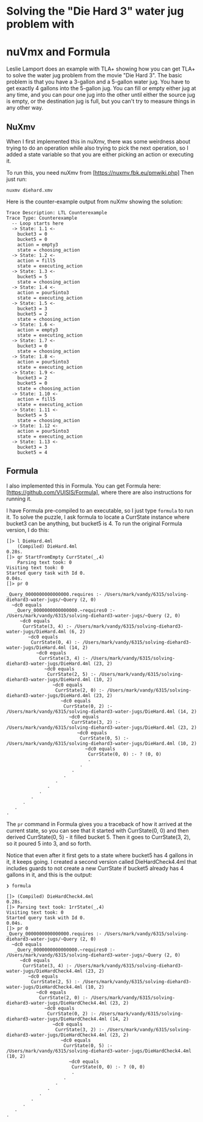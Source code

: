 # Solving the "Die Hard 3" water jug problem with

# nuVmx and Formula

Leslie Lamport does an example with TLA+ showing how you can
get TLA+ to solve the water jug problem from the movie "Die Hard 3".
The basic problem is that you have a 3-gallon and a 5-gallon water jug.
You have to get exactly 4 gallons into the 5-gallon jug. You can fill or
empty either jug at any time, and you can pour one jug into the other until
either the source jug is empty, or the destination jug is full, but you can't
try to measure things in any other way.

## NuXmv

When I first implemented this in nuXmv, there was some weirdness about
trying to do an operation while also trying to pick the next operation, so
I added a state variable so that you are either picking an action or
executing it.

To run this, you need nuXmv from [https://nuxmv.fbk.eu/pmwiki.php]
Then just run:

```
nuxmv diehard.xmv
```

Here is the counter-example output from nuXmv showing the solution:

```
Trace Description: LTL Counterexample
Trace Type: Counterexample
  -- Loop starts here
  -> State: 1.1 <-
    bucket3 = 0
    bucket5 = 0
    action = empty3
    state = choosing_action
  -> State: 1.2 <-
    action = fill5
    state = executing_action
  -> State: 1.3 <-
    bucket5 = 5
    state = choosing_action
  -> State: 1.4 <-
    action = pour5into3
    state = executing_action
  -> State: 1.5 <-
    bucket3 = 3
    bucket5 = 2
    state = choosing_action
  -> State: 1.6 <-
    action = empty3
    state = executing_action
  -> State: 1.7 <-
    bucket3 = 0
    state = choosing_action
  -> State: 1.8 <-
    action = pour5into3
    state = executing_action
  -> State: 1.9 <-
    bucket3 = 2
    bucket5 = 0
    state = choosing_action
  -> State: 1.10 <-
    action = fill5
    state = executing_action
  -> State: 1.11 <-
    bucket5 = 5
    state = choosing_action
  -> State: 1.12 <-
    action = pour5into3
    state = executing_action
  -> State: 1.13 <-
    bucket3 = 3
    bucket5 = 4
```

## Formula

I also implemented this in Formula. You can get Formula
here: [https://github.com/VUISIS/Formula], where there are
also instructions for running it.

I have Formula pre-compiled to an executable, so I just type
`formula` to run it. To solve the puzzle, I ask formula to locate
a CurrState instance where bucket3 can be anything, but
bucket5 is 4.
To run the original Formula version, I do this:

```
[]> l DieHard.4ml
    (Compiled) DieHard.4ml
0.28s.
[]> qr StartFromEmpty CurrState(_,4)
    Parsing text took: 0
Visiting text took: 0
Started query task with Id 0.
0.04s.
[]> pr 0

_Query_0000000000000000.requires :- /Users/mark/vandy/6315/solving-diehard3-water-jugs/~Query (2, 0)
  ~dc0 equals
   _Query_0000000000000000.~requires0 :- /Users/mark/vandy/6315/solving-diehard3-water-jugs/~Query (2, 0)
     ~dc0 equals
      CurrState(3, 4) :- /Users/mark/vandy/6315/solving-diehard3-water-jugs/DieHard.4ml (6, 2)
        ~dc0 equals
         CurrState(0, 4) :- /Users/mark/vandy/6315/solving-diehard3-water-jugs/DieHard.4ml (14, 2)
           ~dc0 equals
            CurrState(3, 4) :- /Users/mark/vandy/6315/solving-diehard3-water-jugs/DieHard.4ml (23, 2)
              ~dc0 equals
               CurrState(2, 5) :- /Users/mark/vandy/6315/solving-diehard3-water-jugs/DieHard.4ml (10, 2)
                 ~dc0 equals
                  CurrState(2, 0) :- /Users/mark/vandy/6315/solving-diehard3-water-jugs/DieHard.4ml (23, 2)
                    ~dc0 equals
                     CurrState(0, 2) :- /Users/mark/vandy/6315/solving-diehard3-water-jugs/DieHard.4ml (14, 2)
                       ~dc0 equals
                        CurrState(3, 2) :- /Users/mark/vandy/6315/solving-diehard3-water-jugs/DieHard.4ml (23, 2)
                          ~dc0 equals
                           CurrState(0, 5) :- /Users/mark/vandy/6315/solving-diehard3-water-jugs/DieHard.4ml (10, 2)
                             ~dc0 equals
                              CurrState(0, 0) :- ? (0, 0)
                              .
                           .
                        .
                     .
                  .
               .
            .
         .
      .
   .
.
```

The `pr` command in Formula gives you a traceback of how it arrived at the
current state, so you can see that it started with CurrState(0, 0) and
then derived CurrState(0, 5) - it filled bucket 5. Then it goes to
CurrState(3, 2), so it poured 5 into 3, and so forth.

Notice that even after it first gets to a state where bucket5 has
4 gallons in it, it keeps going. I created a second version called
DieHardCheck4.4ml that includes guards to not create a new CurrState
if bucket5 already has 4 gallons in it, and this is the output:

```
❯ formula

[]> (Compiled) DieHardCheck4.4ml
0.28s.
[]> Parsing text took: 1rrState(_,4)
Visiting text took: 0
Started query task with Id 0.
0.04s.
[]> pr 0
_Query_0000000000000000.requires :- /Users/mark/vandy/6315/solving-diehard3-water-jugs/~Query (2, 0)
  ~dc0 equals
   _Query_0000000000000000.~requires0 :- /Users/mark/vandy/6315/solving-diehard3-water-jugs/~Query (2, 0)
     ~dc0 equals
      CurrState(3, 4) :- /Users/mark/vandy/6315/solving-diehard3-water-jugs/DieHardCheck4.4ml (23, 2)
        ~dc0 equals
         CurrState(2, 5) :- /Users/mark/vandy/6315/solving-diehard3-water-jugs/DieHardCheck4.4ml (10, 2)
           ~dc0 equals
            CurrState(2, 0) :- /Users/mark/vandy/6315/solving-diehard3-water-jugs/DieHardCheck4.4ml (23, 2)
              ~dc0 equals
               CurrState(0, 2) :- /Users/mark/vandy/6315/solving-diehard3-water-jugs/DieHardCheck4.4ml (14, 2)
                 ~dc0 equals
                  CurrState(3, 2) :- /Users/mark/vandy/6315/solving-diehard3-water-jugs/DieHardCheck4.4ml (23, 2)
                    ~dc0 equals
                     CurrState(0, 5) :- /Users/mark/vandy/6315/solving-diehard3-water-jugs/DieHardCheck4.4ml (10, 2)
                       ~dc0 equals
                        CurrState(0, 0) :- ? (0, 0)
                        .
                     .
                  .
               .
            .
         .
      .
   .
.
```
